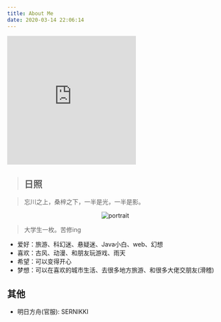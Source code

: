 ```yaml
---
title: About Me
date: 2020-03-14 22:06:14
---
```

<iframe frameborder="no" border="0" marginwidth="0" marginheight="0" height="300" src="https://music.163.com/outchain/player?type=0&id=2098639646&auto=0"></iframe>

>## 日照

>忘川之上，桑梓之下，一半是光，一半是影。


<div class="site-author-avatar" style="text-align:center;">
<img src="https://i.loli.net/2020/03/13/xzKUC1NEj5OicfA.jpg" alt="portrait" title="ID : NIKKI">
</div>

>大学生一枚。苦修ing

* 爱好：旅游、科幻迷、悬疑迷、Java小白、web、幻想
* 喜欢：古风、动漫、和朋友玩游戏、雨天
* 希望：可以变得开心
* 梦想：可以在喜欢的城市生活、去很多地方旅游、和很多大佬交朋友(滑稽)

## 其他

* 明日方舟(官服): SERNIKKI
